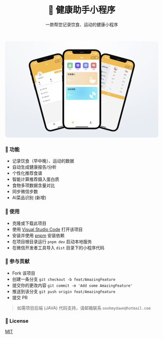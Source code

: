 <h1 align="center">🍎 健康助手小程序</h1>
<p align="center">一款帮您记录饮食、运动的健康小程序</p>
<br/>

<p align='center'>
<img src='static/Group 1 (5) (1).png' width='600'/>
</p>

### 🌟 功能
- 记录饮食（早中晚）、运动的数据 
- 自动生成健康报告/分析 
- 个性化推荐食谱 
- 智能计算推荐摄入蛋白质 
- 食物多项数据含量对比 
- 同步微信步数 
- AI菜品识别 (新增)

### 🚀 使用
- 克隆或下载此项目 
- 使用 [Visual Studio Code](https://code.visualstudio.com/) 打开该项目 
- 安装并使用 [pnpm](https://pnpm.io/) 安装依赖 
- 在项目根目录运行 `pnpm dev` 启动本地服务 
- 在微信开发者工具导入 `dist` 目录下的小程序代码 

### 👥 参与贡献
- Fork 该项目
- 创建一条分支 `git checkout -b feat/AmazingFeature`
- 提交你的更改内容 `git commit -m 'Add some AmazingFeature'`
- 推送到该分支 `git push origin feat/AmazingFeature`
- 提交 PR


> 如需项目后端 (JAVA) 代码支持，请邮箱联系 `ooohmydawn@hotmail.com`


### 📝 License

[MIT](https://github.com/leon-fong/health-helper/blob/main/LICENSE)
